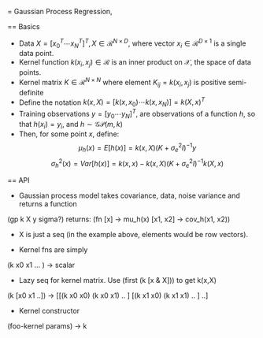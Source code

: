 = Gaussian Process Regression,

== Basics

- Data $X=[x_0^T \cdots x_N^T]^T, X \in \mathcal{R}^{N \times D}$, where vector $x_i \in \mathcal{R}^{D \times 1}$ is a single data point.
- Kernel function $k(x_i,x_j) \in \mathcal{R}$ is an inner product on $\mathcal{X}$, the space of data points.
- Kernel matrix $K \in \mathcal{R}^{N \times N}$ where element $K_{ij} = k(x_i, x_j)$ is positive semi-definite
- Define the notation $k(x,X) = [k(x,x_0) \cdots k(x,x_N)] = k(X,x)^T$
- Training observations $y = [y_0 \cdots y_N]^T$, are observations of a function $h$, so that $h(x_i) = y_i$, and
  $h \sim \mathcal{GP}(m,k)$
- Then, for some point $x$, define:
  $$ \mu_h (x) = E[h(x)]   = k(x,X) (K + \sigma_{e}^2 I)^{-1} y $$
  $$ \sigma^2_h (x) = Var[h(x)] = k(x,x) - k(x,X)(K + \sigma_{e}^2 I)^{-1} k(X,x) $$

== API

- Gaussian process model takes covariance, data, noise variance and 
  returns a function

(gp k X y sigma?) returns: (fn [x]      -> mu_h(x)
                               [x1, x2] -> cov_h(x1, x2))

- X is just a seq (in the example above, elements would be row vectors).

- Kernel fns are simply

(k x0 x1 ... )   -> scalar

- Lazy seq for kernel matrix. Use (first (k [x & X])) to get k(x,X)

(k [x0 x1 ..])   -> [[(k x0 x0) (k x0 x1) .. ]
                     [(k x1 x0) (k x1 x1) .. ] ..]

- Kernel constructor

(foo-kernel params) -> k
 
